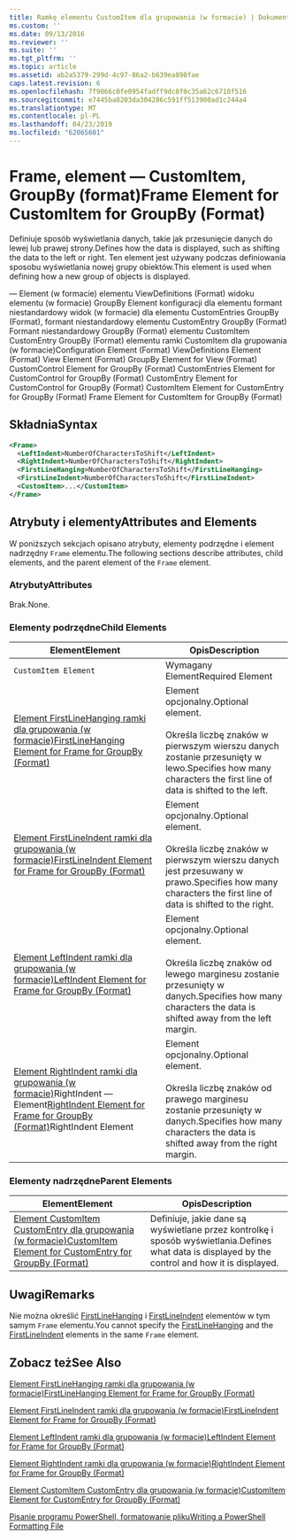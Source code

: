 ```yaml
---
title: Ramkę elementu CustomItem dla grupowania (w formacie) | Dokumentacja firmy Microsoft
ms.custom: ''
ms.date: 09/13/2016
ms.reviewer: ''
ms.suite: ''
ms.tgt_pltfrm: ''
ms.topic: article
ms.assetid: ab2a5379-299d-4c97-86a2-b639ea890fae
caps.latest.revision: 6
ms.openlocfilehash: 7f9066c0fe0954fadff9dc8f0c35a62c6710f516
ms.sourcegitcommit: e7445ba8203da304286c591ff513900ad1c244a4
ms.translationtype: MT
ms.contentlocale: pl-PL
ms.lasthandoff: 04/23/2019
ms.locfileid: "62065601"
---
```

# <a name="frame-element-for-customitem-for-groupby-format"></a><span data-ttu-id="f26cc-102">Frame, element — CustomItem, GroupBy (format)</span><span class="sxs-lookup"><span data-stu-id="f26cc-102">Frame Element for CustomItem for GroupBy (Format)</span></span>

<span data-ttu-id="f26cc-103">Definiuje sposób wyświetlania danych, takie jak przesunięcie danych do lewej lub prawej strony.</span><span class="sxs-lookup"><span data-stu-id="f26cc-103">Defines how the data is displayed, such as shifting the data to the left or right.</span></span> <span data-ttu-id="f26cc-104">Ten element jest używany podczas definiowania sposobu wyświetlania nowej grupy obiektów.</span><span class="sxs-lookup"><span data-stu-id="f26cc-104">This element is used when defining how a new group of objects is displayed.</span></span>

<span data-ttu-id="f26cc-105">— Element (w formacie) elementu ViewDefinitions (Format) widoku elementu (w formacie) GroupBy Element konfiguracji dla elementu formant niestandardowy widok (w formacie) dla elementu CustomEntries GroupBy (Format), formant niestandardowy elementu CustomEntry GroupBy (Format) Formant niestandardowy GroupBy (Format) elementu CustomItem CustomEntry GroupBy (Format) elementu ramki CustomItem dla grupowania (w formacie)</span><span class="sxs-lookup"><span data-stu-id="f26cc-105">Configuration Element (Format) ViewDefinitions Element (Format) View Element (Format) GroupBy Element for View (Format) CustomControl Element for GroupBy (Format) CustomEntries Element for CustomControl for GroupBy (Format) CustomEntry Element for CustomControl for GroupBy (Format) CustomItem Element for CustomEntry for GroupBy (Format) Frame Element for CustomItem for GroupBy (Format)</span></span>

## <a name="syntax"></a><span data-ttu-id="f26cc-106">Składnia</span><span class="sxs-lookup"><span data-stu-id="f26cc-106">Syntax</span></span>

```xml
<Frame>
  <LeftIndent>NumberOfCharactersToShift</LeftIndent>
  <RightIndent>NumberOfCharactersToShift</RightIndent>
  <FirstLineHanging>NumberOfCharactersToShift</FirstLineHanging>
  <FirstLineIndent>NumberOfCharactersToShift</FirstLineIndent>
  <CustomItem>...</CustomItem>
</Frame>
```

## <a name="attributes-and-elements"></a><span data-ttu-id="f26cc-107">Atrybuty i elementy</span><span class="sxs-lookup"><span data-stu-id="f26cc-107">Attributes and Elements</span></span>

<span data-ttu-id="f26cc-108">W poniższych sekcjach opisano atrybuty, elementy podrzędne i element nadrzędny `Frame` elementu.</span><span class="sxs-lookup"><span data-stu-id="f26cc-108">The following sections describe attributes, child elements, and the parent element of the `Frame` element.</span></span>

### <a name="attributes"></a><span data-ttu-id="f26cc-109">Atrybuty</span><span class="sxs-lookup"><span data-stu-id="f26cc-109">Attributes</span></span>

<span data-ttu-id="f26cc-110">Brak.</span><span class="sxs-lookup"><span data-stu-id="f26cc-110">None.</span></span>

### <a name="child-elements"></a><span data-ttu-id="f26cc-111">Elementy podrzędne</span><span class="sxs-lookup"><span data-stu-id="f26cc-111">Child Elements</span></span>

|<span data-ttu-id="f26cc-112">Element</span><span class="sxs-lookup"><span data-stu-id="f26cc-112">Element</span></span>|<span data-ttu-id="f26cc-113">Opis</span><span class="sxs-lookup"><span data-stu-id="f26cc-113">Description</span></span>|
|-------------|-----------------|
|`CustomItem Element`|<span data-ttu-id="f26cc-114">Wymagany Element</span><span class="sxs-lookup"><span data-stu-id="f26cc-114">Required Element</span></span>|
|[<span data-ttu-id="f26cc-115">Element FirstLineHanging ramki dla grupowania (w formacie)</span><span class="sxs-lookup"><span data-stu-id="f26cc-115">FirstLineHanging Element for Frame for GroupBy (Format)</span></span>](./firstlinehanging-element-for-frame-for-groupby-format.md)|<span data-ttu-id="f26cc-116">Element opcjonalny.</span><span class="sxs-lookup"><span data-stu-id="f26cc-116">Optional element.</span></span><br /><br /> <span data-ttu-id="f26cc-117">Określa liczbę znaków w pierwszym wierszu danych zostanie przesunięty w lewo.</span><span class="sxs-lookup"><span data-stu-id="f26cc-117">Specifies how many characters the first line of data is shifted to the left.</span></span>|
|[<span data-ttu-id="f26cc-118">Element FirstLineIndent ramki dla grupowania (w formacie)</span><span class="sxs-lookup"><span data-stu-id="f26cc-118">FirstLineIndent Element for Frame for GroupBy (Format)</span></span>](./firstlineindent-element-for-frame-for-groupby-format.md)|<span data-ttu-id="f26cc-119">Element opcjonalny.</span><span class="sxs-lookup"><span data-stu-id="f26cc-119">Optional element.</span></span><br /><br /> <span data-ttu-id="f26cc-120">Określa liczbę znaków w pierwszym wierszu danych jest przesuwany w prawo.</span><span class="sxs-lookup"><span data-stu-id="f26cc-120">Specifies how many characters the first line of data is shifted to the right.</span></span>|
|[<span data-ttu-id="f26cc-121">Element LeftIndent ramki dla grupowania (w formacie)</span><span class="sxs-lookup"><span data-stu-id="f26cc-121">LeftIndent Element for Frame for GroupBy (Format)</span></span>](./leftindent-element-for-frame-for-groupby-format.md)|<span data-ttu-id="f26cc-122">Element opcjonalny.</span><span class="sxs-lookup"><span data-stu-id="f26cc-122">Optional element.</span></span><br /><br /> <span data-ttu-id="f26cc-123">Określa liczbę znaków od lewego marginesu zostanie przesunięty w danych.</span><span class="sxs-lookup"><span data-stu-id="f26cc-123">Specifies how many characters the data is shifted away from the left margin.</span></span>|
|<span data-ttu-id="f26cc-124">[Element RightIndent ramki dla grupowania (w formacie)](./rightindent-element-for-frame-for-groupby-format.md)RightIndent — Element</span><span class="sxs-lookup"><span data-stu-id="f26cc-124">[RightIndent Element for Frame for GroupBy (Format)](./rightindent-element-for-frame-for-groupby-format.md)RightIndent Element</span></span>|<span data-ttu-id="f26cc-125">Element opcjonalny.</span><span class="sxs-lookup"><span data-stu-id="f26cc-125">Optional element.</span></span><br /><br /> <span data-ttu-id="f26cc-126">Określa liczbę znaków od prawego marginesu zostanie przesunięty w danych.</span><span class="sxs-lookup"><span data-stu-id="f26cc-126">Specifies how many characters the data is shifted away from the right margin.</span></span>|

### <a name="parent-elements"></a><span data-ttu-id="f26cc-127">Elementy nadrzędne</span><span class="sxs-lookup"><span data-stu-id="f26cc-127">Parent Elements</span></span>

|<span data-ttu-id="f26cc-128">Element</span><span class="sxs-lookup"><span data-stu-id="f26cc-128">Element</span></span>|<span data-ttu-id="f26cc-129">Opis</span><span class="sxs-lookup"><span data-stu-id="f26cc-129">Description</span></span>|
|-------------|-----------------|
|[<span data-ttu-id="f26cc-130">Element CustomItem CustomEntry dla grupowania (w formacie)</span><span class="sxs-lookup"><span data-stu-id="f26cc-130">CustomItem Element for CustomEntry for GroupBy (Format)</span></span>](./customitem-element-for-customentry-for-groupby-format.md)|<span data-ttu-id="f26cc-131">Definiuje, jakie dane są wyświetlane przez kontrolkę i sposób wyświetlania.</span><span class="sxs-lookup"><span data-stu-id="f26cc-131">Defines what data is displayed by the control and how it is displayed.</span></span>|

## <a name="remarks"></a><span data-ttu-id="f26cc-132">Uwagi</span><span class="sxs-lookup"><span data-stu-id="f26cc-132">Remarks</span></span>

<span data-ttu-id="f26cc-133">Nie można określić [FirstLineHanging](./firstlinehanging-element-for-frame-for-groupby-format.md) i [FirstLineIndent](./firstlineindent-element-for-frame-for-groupby-format.md) elementów w tym samym `Frame` elementu.</span><span class="sxs-lookup"><span data-stu-id="f26cc-133">You cannot specify the [FirstLineHanging](./firstlinehanging-element-for-frame-for-groupby-format.md) and the [FirstLineIndent](./firstlineindent-element-for-frame-for-groupby-format.md) elements in the same `Frame` element.</span></span>

## <a name="see-also"></a><span data-ttu-id="f26cc-134">Zobacz też</span><span class="sxs-lookup"><span data-stu-id="f26cc-134">See Also</span></span>

[<span data-ttu-id="f26cc-135">Element FirstLineHanging ramki dla grupowania (w formacie)</span><span class="sxs-lookup"><span data-stu-id="f26cc-135">FirstLineHanging Element for Frame for GroupBy (Format)</span></span>](./firstlinehanging-element-for-frame-for-groupby-format.md)

[<span data-ttu-id="f26cc-136">Element FirstLineIndent ramki dla grupowania (w formacie)</span><span class="sxs-lookup"><span data-stu-id="f26cc-136">FirstLineIndent Element for Frame for GroupBy (Format)</span></span>](./firstlineindent-element-for-frame-for-groupby-format.md)

[<span data-ttu-id="f26cc-137">Element LeftIndent ramki dla grupowania (w formacie)</span><span class="sxs-lookup"><span data-stu-id="f26cc-137">LeftIndent Element for Frame for GroupBy (Format)</span></span>](./leftindent-element-for-frame-for-groupby-format.md)

[<span data-ttu-id="f26cc-138">Element RightIndent ramki dla grupowania (w formacie)</span><span class="sxs-lookup"><span data-stu-id="f26cc-138">RightIndent Element for Frame for GroupBy (Format)</span></span>](./rightindent-element-for-frame-for-groupby-format.md)

[<span data-ttu-id="f26cc-139">Element CustomItem CustomEntry dla grupowania (w formacie)</span><span class="sxs-lookup"><span data-stu-id="f26cc-139">CustomItem Element for CustomEntry for GroupBy (Format)</span></span>](./customitem-element-for-customentry-for-groupby-format.md)

[<span data-ttu-id="f26cc-140">Pisanie programu PowerShell, formatowanie pliku</span><span class="sxs-lookup"><span data-stu-id="f26cc-140">Writing a PowerShell Formatting File</span></span>](./writing-a-powershell-formatting-file.md)
